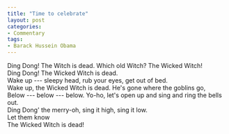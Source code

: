 ```yaml
---
title: "Time to celebrate"
layout: post
categories:
- Commentary
tags:
- Barack Hussein Obama
---
```


Ding Dong! The Witch is dead. Which old Witch? The Wicked Witch!  
Ding Dong! The Wicked Witch is dead.  
Wake up --- sleepy head, rub your eyes, get out of bed.  
Wake up, the Wicked Witch is dead. He's gone where the goblins go,  
Below --- below --- below. Yo-ho, let's open up and sing and ring the bells out.  
Ding Dong' the merry-oh, sing it high, sing it low.  
Let them know  
The Wicked Witch is dead!